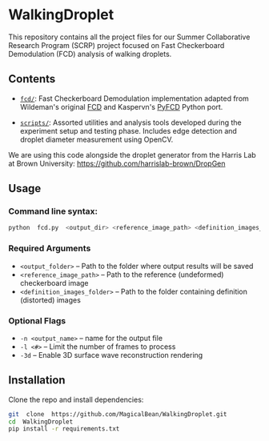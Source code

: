 # WalkingDroplet

This repository contains all the project files for our Summer Collaborative Research Program (SCRP) project focused on Fast Checkerboard Demodulation (FCD) analysis of walking droplets.

## Contents

- [`fcd/`](./fcd): Fast Checkerboard Demodulation implementation adapted from Wildeman's original [FCD](https://github.com/swildeman/fcd) and Kaspervn's [PyFCD](https://github.com/kaspervn/pyfcd) Python port.

- [`scripts/`](./scripts): Assorted utilities and analysis tools developed during the experiment setup and testing phase. Includes edge detection and droplet diameter measurement using OpenCV.

We are using this code alongside the droplet generator from the Harris Lab at Brown University: https://github.com/harrislab-brown/DropGen

## Usage

### Command line syntax:

```bash
python  fcd.py  <output_dir> <reference_image_path> <definition_images_dir [options]
```

### Required Arguments

- `<output_folder>` – Path to the folder where output results will be saved
- `<reference_image_path>` – Path to the reference (undeformed) checkerboard image
- `<definition_images_folder>` – Path to the folder containing definition (distorted) images

### Optional Flags

- `-n <output_name>` – name for the output file
- `-l <#>` – Limit the number of frames to process
- `-3d` – Enable 3D surface wave reconstruction rendering

## Installation

Clone the repo and install dependencies:
```bash
git  clone  https://github.com/MagicalBean/WalkingDroplet.git
cd  WalkingDroplet
pip install -r requirements.txt
```
